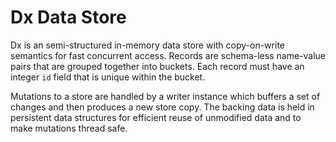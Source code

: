 # Dx Data Store

Dx is an semi-structured in-memory data store with copy-on-write semantics for
fast concurrent access.  Records are schema-less name-value pairs that are
grouped together into buckets.  Each record must have an integer `id` field
that is unique within the bucket.

Mutations to a store are handled by a writer instance which buffers a set of
changes and then produces a new store copy.  The backing data is held in
persistent data structures for efficient reuse of unmodified data and to make
mutations thread safe.